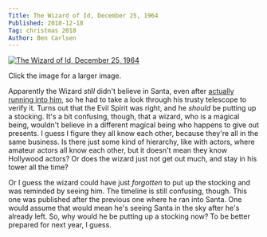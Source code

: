 ```yaml
---
Title: The Wizard of Id, December 25, 1964
Published: 2018-12-18
Tag: christmas 2018
Author: Ben Carlsen
---
```


[![The Wizard of Id, December 25, 1964](http://blog.arkholt.com/media/decstrips2018/18-wiz122564.gif)](http://blog.arkholt.com/media/decstrips2018/18-wiz122564.gif)

Click the image for a larger image.

Apparently the Wizard *still* didn't believe in Santa, even after [actually running into him](http://blog.arkholt.com/wizard-of-id-4), so he had to take a look through his trusty telescope to verify it. Turns out that the Evil Spirit was right, and he *should* be putting up a stocking. It's a bit confusing, though, that a wizard, who is a magical being, wouldn't believe in a different magical being who happens to give out presents. I guess I figure they all know each other, because they're all in the same business. Is there just some kind of hierarchy, like with actors, where amateur actors all know each other, but it doesn't mean they know Hollywood actors? Or does the wizard just not get out much, and stay in his tower all the time?

Or I guess the wizard could have just *forgotten* to put up the stocking and was reminded by seeing him. The timeline is still confusing, though. This one was published after the previous one where he ran into Santa. One would assume that would mean he's seeing Santa in the sky after he's already left. So, why would he be putting up a stocking now? To be better prepared for next year, I guess.

